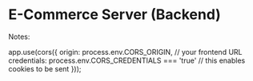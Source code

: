 # E-Commerce Server (Backend)

Notes: 

app.use(cors({
  origin: process.env.CORS_ORIGIN, // your frontend URL
  credentials: process.env.CORS_CREDENTIALS === 'true' // this enables cookies to be sent
}));
